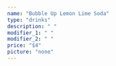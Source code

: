 ```yaml
---
name: "Bubble Up Lemon Lime Soda"
type: "drinks"
description: " "
modifier_1: " "
modifier_2: " "
price: "$4"
picture: "none"
---
```

